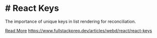 # # React Keys

The importance of unique keys in list rendering for reconciliation.

[Read More](https://www.fullstackprep.dev/articles/webd/react/react-keys) https://www.fullstackprep.dev/articles/webd/react/react-keys